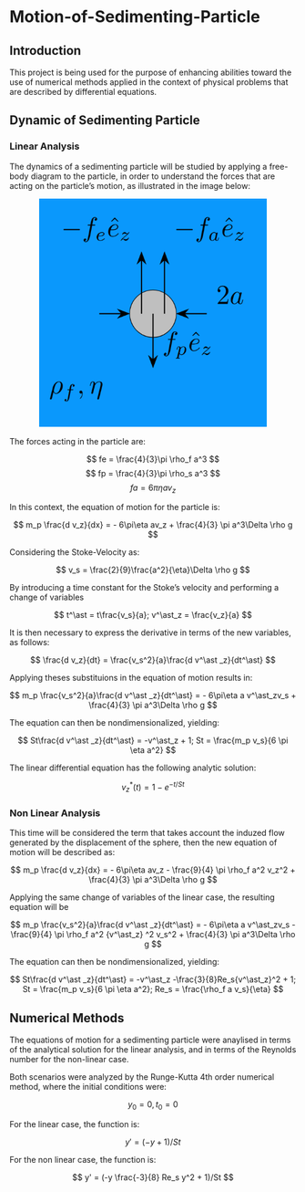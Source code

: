 # Motion-of-Sedimenting-Particle

## Introduction

This project is being used for the purpose of enhancing abilities toward the use of numerical methods applied in the context of physical problems that are described by differential equations.

## Dynamic of Sedimenting Particle

### Linear Analysis 

The dynamics of a sedimenting particle will be studied by applying a free-body diagram to the particle, in order to understand the forces that are acting on the particle’s motion, as illustrated in the image below:

<p align="center">
  <img src="https://github.com/arthurhsalgado/Motion-of-Sedimenting-Particle/blob/main/Imagem_ProblemaFisico.PNG?raw=true" width="400" height = "400">
</p>

The forces acting in the particle are:

$$
fe = \frac{4}{3}\pi \rho_f a^3
$$
$$
fp = \frac{4}{3}\pi \rho_s a^3
$$
$$
fa  =  6\pi \eta a v_z
$$

In this context, the equation of motion for the particle is:

$$
m_p \frac{d v_z}{dx} =  - 6\pi\eta av_z + \frac{4}{3} \pi a^3\Delta \rho g
$$

Considering the Stoke-Velocity as:

$$
v_s = \frac{2}{9}\frac{a^2}{\eta}\Delta \rho g
$$

By introducing a time constant for the Stoke’s velocity and performing a change of variables

$$
t^\ast = t\frac{v_s}{a}; v^\ast_z = \frac{v_z}{a}
$$

It is then necessary to express the derivative in terms of the new variables, as follows:

$$
\frac{d v_z}{dt} = \frac{v_s^2}{a}\frac{d v^\ast _z}{dt^\ast}
$$

Applying theses substituions in the equation of motion results in:

$$
m_p \frac{v_s^2}{a}\frac{d v^\ast _z}{dt^\ast} =  - 6\pi\eta a v^\ast_zv_s + \frac{4}{3} \pi a^3\Delta \rho g
$$

The equation can then be nondimensionalized, yielding:

$$
St\frac{d v^\ast _z}{dt^\ast} =  -v^\ast_z + 1; St =  \frac{m_p v_s}{6 \pi \eta a^2}
$$

The linear differential equation has the following analytic solution:

$$
v^\ast _z(t) = 1 - e^{-t/St} 
$$

### Non Linear Analysis

This time will be considered the term that takes account the induzed flow generated by the displacement of the sphere, then the new equation of motion will be described as:

$$
m_p \frac{d v_z}{dx} =  - 6\pi\eta av_z - \frac{9}{4} \pi \rho_f a^2 v_z^2 + \frac{4}{3} \pi a^3\Delta \rho g
$$

Applying the same change of variables of the linear case, the resulting equation will be

$$
m_p \frac{v_s^2}{a}\frac{d v^\ast _z}{dt^\ast} =  - 6\pi\eta a v^\ast_zv_s - \frac{9}{4} \pi \rho_f a^2 {v^\ast_z} ^2 v_s^2 + \frac{4}{3} \pi a^3\Delta \rho g
$$

The equation can then be nondimensionalized, yielding:

$$
St\frac{d v^\ast _z}{dt^\ast} =  -v^\ast_z -\frac{3}{8}Re_s{v^\ast_z}^2 + 1; St =  \frac{m_p v_s}{6 \pi \eta a^2}; Re_s = \frac{\rho_f a v_s}{\eta}
$$

## Numerical Methods

The equations of motion for a sedimenting particle were anaylised in terms of the analytical solution for the linear analysis, and in terms of the Reynolds number for the non-linear case.

Both scenarios were analyzed by the Runge-Kutta 4th order numerical method, where the initial conditions were:

$$
y_0 = 0, t_0 = 0
$$

For the linear case, the function is:

$$
y' = (-y+1)/St
$$

For the non linear case, the function is:

$$
y' = (-y \frac{-3}{8} Re_s y^2 + 1)/St
$$


